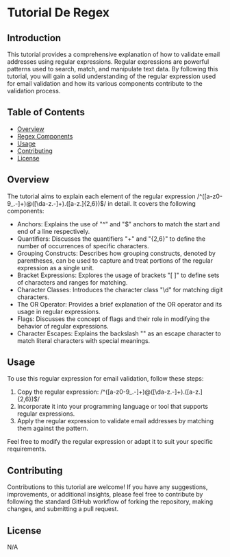 # Tutorial De Regex

## Introduction
This tutorial provides a comprehensive explanation of how to validate email addresses using regular expressions. Regular expressions are powerful patterns used to search, match, and manipulate text data. By following this tutorial, you will gain a solid understanding of the regular expression used for email validation and how its various components contribute to the validation process.

## Table of Contents
- [Overview](#overview)
- [Regex Components](#regex-components)
- [Usage](#usage)
- [Contributing](#contributing)
- [License](#license)

## Overview
The tutorial aims to explain each element of the regular expression /^([a-z0-9_\.-]+)@([\da-z\.-]+)\.([a-z\.]{2,6})$/ in detail. It covers the following components:
- Anchors: Explains the use of "^" and "$" anchors to match the start and end of a line respectively.
- Quantifiers: Discusses the quantifiers "+" and "{2,6}" to define the number of occurrences of specific characters.
- Grouping Constructs: Describes how grouping constructs, denoted by parentheses, can be used to capture and treat portions of the regular expression as a single unit.
- Bracket Expressions: Explores the usage of brackets "[ ]" to define sets of characters and ranges for matching.
- Character Classes: Introduces the character class "\d" for matching digit characters.
- The OR Operator: Provides a brief explanation of the OR operator and its usage in regular expressions.
- Flags: Discusses the concept of flags and their role in modifying the behavior of regular expressions.
- Character Escapes: Explains the backslash "\" as an escape character to match literal characters with special meanings.

## Usage
To use this regular expression for email validation, follow these steps:
1. Copy the regular expression: /^([a-z0-9_\.-]+)@([\da-z\.-]+)\.([a-z\.]{2,6})$/
2. Incorporate it into your programming language or tool that supports regular expressions.
3. Apply the regular expression to validate email addresses by matching them against the pattern.

Feel free to modify the regular expression or adapt it to suit your specific requirements.

## Contributing
Contributions to this tutorial are welcome! If you have any suggestions, improvements, or additional insights, please feel free to contribute by following the standard GitHub workflow of forking the repository, making changes, and submitting a pull request.

## License
N/A

